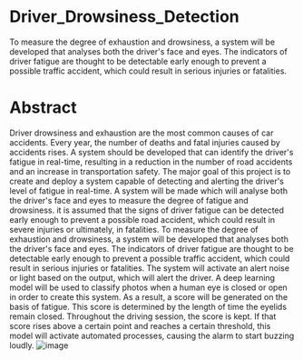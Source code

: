 # Driver_Drowsiness_Detection
To measure the degree of exhaustion and drowsiness, a system will be developed that analyses both the driver's face and eyes. The indicators of driver fatigue are thought to be detectable early enough to prevent a possible traffic accident, which could result in serious injuries or fatalities. 

# Abstract
Driver drowsiness and exhaustion are the most common causes of car accidents. Every year, the number of deaths and fatal injuries caused by accidents rises. A system should be developed that can identify the driver's fatigue in real-time, resulting in a reduction in the number of road accidents and an increase in transportation safety. The major goal of this project is to create and deploy a system capable of detecting and alerting the driver's level of fatigue in real-time. A system will be made which will analyse both the driver's face and eyes to measure the degree of fatigue and drowsiness.  it is assumed that the signs of driver fatigue can be detected early enough to prevent a possible road accident, which could result in severe injuries or ultimately, in fatalities.
To measure the degree of exhaustion and drowsiness, a system will be developed that analyses both the driver's face and eyes. The indicators of driver fatigue are thought to be detectable early enough to prevent a possible traffic accident, which could result in serious injuries or fatalities. The system will activate an alert noise or light based on the output, which will alert the driver.
A deep learning model will be used to classify photos when a human eye is closed or open in order to create this system. As a result, a score will be generated on the basis of fatigue. This score is determined by the length of time the eyelids remain closed. Throughout the driving session, the score is kept. If that score rises above a certain point and reaches a certain threshold, this model will activate automated processes, causing the alarm to start buzzing loudly.
![image](https://user-images.githubusercontent.com/69338783/158335865-46d47dda-8dfe-4db0-8d6e-1cccd564abbd.png)
